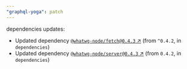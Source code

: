 ```yaml
---
"graphql-yoga": patch
---
```


dependencies updates: 

- Updated dependency [`@whatwg-node/fetch@0.4.3` ↗︎](https://www.npmjs.com/package/@whatwg-node/fetch/v/0.4.3) (from `^0.4.2`, in `dependencies`)
- Updated dependency [`@whatwg-node/server@0.4.3` ↗︎](https://www.npmjs.com/package/@whatwg-node/server/v/0.4.3) (from `0.4.2`, in `dependencies`)
